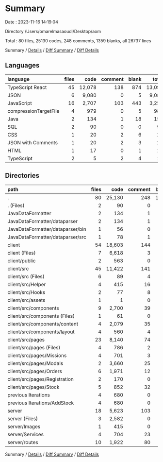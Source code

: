 # Summary

Date : 2023-11-16 14:19:04

Directory /Users/omarelmasaoudi/Desktop/aom

Total : 80 files,  25130 codes, 248 comments, 1359 blanks, all 26737 lines

Summary / [Details](details.md) / [Diff Summary](diff.md) / [Diff Details](diff-details.md)

## Languages
| language | files | code | comment | blank | total |
| :--- | ---: | ---: | ---: | ---: | ---: |
| TypeScript React | 45 | 12,078 | 138 | 874 | 13,090 |
| JSON | 6 | 9,080 | 0 | 5 | 9,085 |
| JavaScript | 16 | 2,707 | 103 | 443 | 3,253 |
| compressionTargetFile | 4 | 979 | 0 | 5 | 984 |
| Java | 2 | 134 | 1 | 18 | 153 |
| SQL | 2 | 90 | 0 | 0 | 90 |
| CSS | 1 | 20 | 2 | 6 | 28 |
| JSON with Comments | 1 | 20 | 2 | 3 | 25 |
| HTML | 1 | 17 | 0 | 1 | 18 |
| TypeScript | 2 | 5 | 2 | 4 | 11 |

## Directories
| path | files | code | comment | blank | total |
| :--- | ---: | ---: | ---: | ---: | ---: |
| . | 80 | 25,130 | 248 | 1,359 | 26,737 |
| . (Files) | 2 | 90 | 0 | 0 | 90 |
| JavaDataFormatter | 2 | 134 | 1 | 18 | 153 |
| JavaDataFormatter/dataparser | 2 | 134 | 1 | 18 | 153 |
| JavaDataFormatter/dataparser/bin | 1 | 56 | 0 | 0 | 56 |
| JavaDataFormatter/dataparser/src | 1 | 78 | 1 | 18 | 97 |
| client | 54 | 18,603 | 144 | 827 | 19,574 |
| client (Files) | 7 | 6,618 | 3 | 11 | 6,632 |
| client/public | 2 | 563 | 0 | 3 | 566 |
| client/src | 45 | 11,422 | 141 | 813 | 12,376 |
| client/src (Files) | 6 | 89 | 4 | 17 | 110 |
| client/src/Helper | 4 | 415 | 16 | 34 | 465 |
| client/src/Hooks | 2 | 77 | 8 | 12 | 97 |
| client/src/assets | 1 | 1 | 0 | 0 | 1 |
| client/src/components | 9 | 2,700 | 39 | 212 | 2,951 |
| client/src/components (Files) | 1 | 61 | 0 | 6 | 67 |
| client/src/components/content | 4 | 2,079 | 35 | 164 | 2,278 |
| client/src/components/layout | 4 | 560 | 4 | 42 | 606 |
| client/src/pages | 23 | 8,140 | 74 | 538 | 8,752 |
| client/src/pages (Files) | 4 | 786 | 2 | 52 | 840 |
| client/src/pages/Missions | 4 | 701 | 3 | 68 | 772 |
| client/src/pages/Modals | 2 | 3,660 | 25 | 192 | 3,877 |
| client/src/pages/Orders | 6 | 1,971 | 12 | 145 | 2,128 |
| client/src/pages/Registration | 2 | 170 | 0 | 27 | 197 |
| client/src/pages/Stock | 5 | 852 | 32 | 54 | 938 |
| previous Iterations | 4 | 680 | 0 | 68 | 748 |
| previous Iterations/AddStock | 4 | 680 | 0 | 68 | 748 |
| server | 18 | 5,623 | 103 | 446 | 6,172 |
| server (Files) | 3 | 2,582 | 0 | 11 | 2,593 |
| server/Images | 1 | 415 | 0 | 2 | 417 |
| server/Services | 4 | 704 | 23 | 145 | 872 |
| server/routes | 10 | 1,922 | 80 | 288 | 2,290 |

Summary / [Details](details.md) / [Diff Summary](diff.md) / [Diff Details](diff-details.md)
